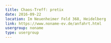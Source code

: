 ```yaml
---
title: Chaos-Treff: pretix
date: 2016-09-22
location: Im Neuenheimer Feld 368, Heidelberg
link: https://www.noname-ev.de/anfahrt.html
usergroup: noname
type: usergroup
---
```

